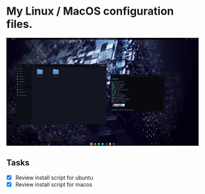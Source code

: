 # My Linux / MacOS configuration files.

![Screenshot 1](/screenshots/1.png "Pop!_OS")

## Tasks

- [x] Review install script for ubuntu
- [x] Review install script for macos
